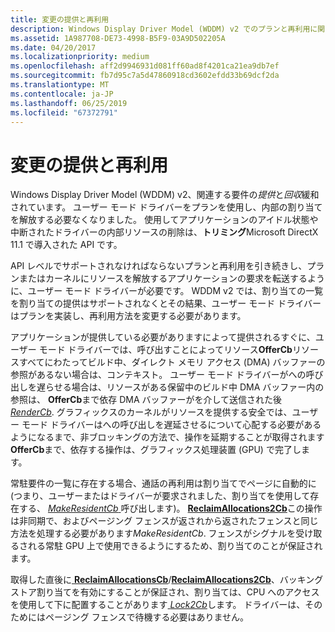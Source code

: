```yaml
---
title: 変更の提供と再利用
description: Windows Display Driver Model (WDDM) v2 でのプランと再利用に関する要件が緩和されています。
ms.assetid: 1A987708-DE73-4998-B5F9-03A9D502205A
ms.date: 04/20/2017
ms.localizationpriority: medium
ms.openlocfilehash: aff2d9946931d081ff60ad8f4201ca21ea9db7ef
ms.sourcegitcommit: fb7d95c7a5d47860918cd3602efdd33b69dcf2da
ms.translationtype: MT
ms.contentlocale: ja-JP
ms.lasthandoff: 06/25/2019
ms.locfileid: "67372791"
---
```

# <a name="offer-and-reclaim-changes"></a>変更の提供と再利用


Windows Display Driver Model (WDDM) v2、関連する要件の*提供*と*回収*緩和されています。 ユーザー モード ドライバーをプランを使用し、内部の割り当てを解放する必要なくなりました。 使用してアプリケーションのアイドル状態や中断されたドライバーの内部リソースの削除は、**トリミング**Microsoft DirectX 11.1 で導入された API です。

API レベルでサポートされなければならないプランと再利用を引き続きし、プランまたはカーネルにリソースを解放するアプリケーションの要求を転送するように、ユーザー モード ドライバーが必要です。 WDDM v2 では、割り当ての一覧を割り当ての提供はサポートされなくとその結果、ユーザー モード ドライバーはプランを実装し、再利用方法を変更する必要があります。

アプリケーションが提供している必要がありますによって提供されるすぐに、ユーザー モード ドライバーでは、呼び出すことによってリソース**OfferCb**リソースすべてにわたってビルド中、ダイレクト メモリ アクセス (DMA) バッファーの参照があるない場合は、コンテキスト。 ユーザー モード ドライバーがへの呼び出しを遅らせる場合は、リソースがある保留中のビルド中 DMA バッファー内の参照は、 **OfferCb**まで依存 DMA バッファーがを介して送信された後[ *RenderCb*](https://docs.microsoft.com/windows-hardware/drivers/ddi/content/d3dumddi/nc-d3dumddi-pfnd3dddi_rendercb). グラフィックスのカーネルがリソースを提供する安全では、ユーザー モード ドライバーはへの呼び出しを遅延させるについて心配する必要があるようになるまで、非ブロッキングの方法で、操作を延期することが取得されます**OfferCb**まで、依存する操作は、グラフィックス処理装置 (GPU) で完了します。

常駐要件の一覧に存在する場合、通話の再利用は割り当てでページに自動的に (つまり、ユーザーまたはドライバーが要求されました、割り当てを使用して存在する、 [ *MakeResidentCb* ](https://docs.microsoft.com/windows-hardware/drivers/ddi/content/d3dumddi/nc-d3dumddi-pfnd3dddi_makeresidentcb)呼び出します)。 [ **ReclaimAllocations2Cb**](https://docs.microsoft.com/windows-hardware/drivers/ddi/content/d3dumddi/nc-d3dumddi-pfnd3dddi_reclaimallocations2cb)この操作は非同期で、およびページング フェンスが返されから返されたフェンスと同じ方法を処理する必要があります*MakeResidentCb*. フェンスがシグナルを受け取るされる常駐 GPU 上で使用できるようにするため、割り当てのことが保証されます。

取得した直後に[ **ReclaimAllocationsCb**](https://docs.microsoft.com/windows-hardware/drivers/ddi/content/d3dumddi/nc-d3dumddi-pfnd3dddi_reclaimallocationscb)/[**ReclaimAllocations2Cb**](https://docs.microsoft.com/windows-hardware/drivers/ddi/content/d3dumddi/nc-d3dumddi-pfnd3dddi_reclaimallocations2cb)、バッキング ストア割り当てを有効にすることが保証され、割り当ては、CPU へのアクセスを使用して下に配置することがあります[ *Lock2Cb*](https://docs.microsoft.com/windows-hardware/drivers/ddi/content/d3dumddi/nc-d3dumddi-pfnd3dddi_lock2cb)します。 ドライバーは、そのためにはページング フェンスで待機する必要はありません。

 

 





